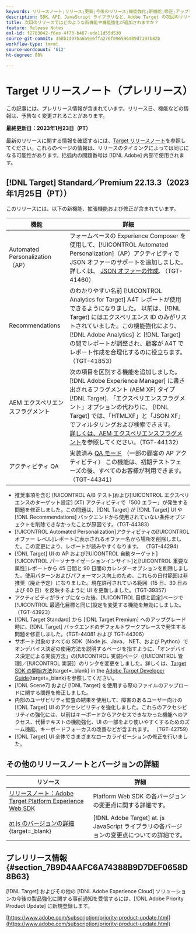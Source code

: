 ```yaml
---
keywords: リリースノート;リリース;更新;今後のリリース;機能強化;新機能;修正;アップデート;プレリリース
description: SDK、API、JavaScript ライブラリなど、Adobe Target の次回のリリースに含まれている新機能、機能強化および修正について説明します。
title: 次回のリリースではどのような新機能や機能強化が追加されますか？
feature: Release Notes
exl-id: f2783042-f6ee-4f73-b487-ede11d55d530
source-git-commit: 358b1d97ba6b9e6ffa276f096596d09d7197b82b
workflow-type: tm+mt
source-wordcount: '612'
ht-degree: 88%

---
```


# Target リリースノート（プレリリース）

この記事には、プレリリース情報が含まれています。リリース日、機能などの情報は、予告なく変更されることがあります。

**最終更新日：2023年1月23日（PT）**

最新のリリースに関する情報を確認するには、[Target リリースノート](release-notes.md)を参照してください。これらのページの情報は、リリースのタイミングによっては同じになる可能性があります。括弧内の問題番号は [!DNL Adobe] 内部で使用されます。

## [!DNL Target] Standard／Premium 22.13.3（2023年1月25日（PT）） 

このリリースには、以下の新機能、拡張機能および修正が含まれています。

| 機能 | 詳細 |
| --- | --- |
| Automated Personalization（AP） | フォームベースの Experience Composer を使用して、[!UICONTROL Automated Personalization]（AP）アクティビティで JSON オファーのサポートを追加しました。<br>詳しくは、 [JSON オファーの作成](/help/main/c-experiences/c-manage-content/create-json-offer.md). （TGT-41460） |
| Recommendations | のわかりやすい名前 [!UICONTROL Analytics for Target] A4T レポートが使用できるようになりました。 以前は、[!DNL Target] にはエクスペリエンス ID のみがリストされていました。この機能強化により、[!DNL Adobe Analytics] と [!DNL Target] の間でレポートが調整され、顧客が A4T でレポート作成を合理化するのに役立ちます。（TGT-41853） |
| AEM エクスペリエンスフラグメント | 次の項目を区別する機能を追加しました。 [!DNL Adobe Experience Manager] に書き出されるフラグメント (AEM XF) タイプ [!DNL Target]. 「エクスペリエンスフラグメント」オプションの代わりに、 [!DNL Target] では、「HTMLXF」と「JSON XF」でフィルタリングおよび検索できます。 <br>[詳しくは、AEM エクスペリエンスフラグメント](/help/main/c-experiences/c-manage-content/aem-experience-fragments.md)を参照してください。（TGT-44132） |
| アクティビティ QA | 実装済み [QA モード](/help/main/c-activities/c-activity-qa/activity-qa.md) （一部の顧客の AP アクティビティ） この機能は、初期テストフェーズの後、すべてのお客様が利用できます。 （TGT-44341） |

* 推奨事項を含む [!UICONTROL A/B テスト]および[!UICONTROL エクスペリエンスのターゲット設定] (XT) アクティビティで「500 エラー」が発生する問題を修正しました。この問題は、[!DNL Target] が [!DNL Target] UI や [!DNL Recommendations] バックエンドから使用されていない条件オブジェクトを削除できなかったことが原因です。（TGT-44383）
* [!UICONTROL Automated Personalization]アクティビティの[!UICONTROL オファー レベル]レポートに表示されるオファー名から場所を削除しました。この変更により、レポートが読みやすくなります。 （TGT-44294）
* [!DNL Target] UI の AP および[!UICONTROL 自動ターゲット][!UICONTROL パーソナライゼーションインサイト]と[!UICONTROL 重要な属性]レポートから 45 日間と 90 日間のカレンダーオプションを削除しました。使用パターンおよびパフォーマンス向上のため、これらの日付範囲は非推奨（廃止予定）になりました。現在許可されている範囲（15 日、30 日および 60 日）を反映するように UI を更新しました。（TGT-39357）
* アクティビティがライブになった後、[!UICONTROL 目標と設定]ページで[!UICONTROL 最適化目標と同じ]設定を変更する機能を無効にしました。（TGT-43923）
* [!DNL Target Standard] から [!DNL Target Premium] へのアップグレード時に、[!DNL Target] バックエンドのデフォルトワークプレースで発生する問題を修正しました。（TGT-44081 および TGT-44306）
* サポート対象のすべての SDK（Node.js、Java、.NET、および Python）でオンデバイス決定の使用方法を説明するページを指すように、「オンデバイス決定による実装方法」の[!UICONTROL 実装]ページ（[!UICONTROL 管理]／[!UICONTROL 実装]）のリンクを変更をしました。詳しくは、[Target SDK の開始方法](https://developer.adobe.com/target/implement/server-side/sdk-guides/getting-started/){target=_blank} in the [Adobe Target Developer Guide](https://developer.adobe.com/target/){target=_blank}を参照してください。
* [!DNL Scene7] および [!DNL Target] を使用する際のファイルのアップロードに関する問題を修正しました。
* 内部のユーザビリティ監査の結果を使用して、障害のあるユーザー向けの [!DNL Target] UI のアクセシビリティを強化しました。これらのアクセシビリティの強化には、以前はキーボードからアクセスできなかった機能へのアクセス、代替テキストの機能強化、UI の一部をより使いやすくするためのズーム機能、キーボードフォーカスの改善などが含まれます。   （TGT-42759）
* [!DNL Target] UI 全体でさまざまなローカライゼーションの修正を行いました。

## その他のリリースノートとバージョンの詳細

| リソース | 詳細 |
|--- |--- |
| [リリースノート：Adobe Target Platform Experience Web SDK](https://experienceleague.adobe.com/docs/experience-platform/edge/release-notes.html?lang=ja) | Platform Web SDK の各バージョンの変更点に関する詳細です。 |
| [at.js のバージョンの詳細](https://developer.adobe.com/target/implement/client-side/atjs/target-atjs-versions/){target=_blank} | [!DNL Adobe Target] at. js JavaScript ライブラリの各バージョンの変更点についての詳細です。 |


## プレリリース情報 {#section_7B9D4AAFC6A74388B9D7DEF0658D8B63}

[!DNL Target] およびその他の [!DNL Adobe Experience Cloud] ソリューションの今後の製品強化に関する事前通知を受信するには、[!DNL Adobe Priority Product Update] に新規登録します。

[https://www.adobe.com/subscription/priority-product-update.html](https://www.adobe.com/subscription/priority-product-update.html)
